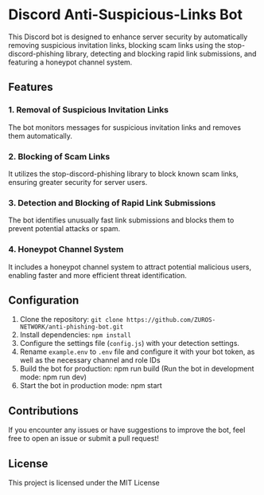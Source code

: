 # Discord Anti-Suspicious-Links Bot

This Discord bot is designed to enhance server security by automatically removing suspicious invitation links, blocking scam links using the stop-discord-phishing library, detecting and blocking rapid link submissions, and featuring a honeypot channel system.

## Features

### 1. Removal of Suspicious Invitation Links
The bot monitors messages for suspicious invitation links and removes them automatically.

### 2. Blocking of Scam Links
It utilizes the stop-discord-phishing library to block known scam links, ensuring greater security for server users.

### 3. Detection and Blocking of Rapid Link Submissions
The bot identifies unusually fast link submissions and blocks them to prevent potential attacks or spam.

### 4. Honeypot Channel System
It includes a honeypot channel system to attract potential malicious users, enabling faster and more efficient threat identification.

## Configuration

1. Clone the repository: `git clone https://github.com/ZUROS-NETWORK/anti-phishing-bot.git`
2. Install dependencies: `npm install`
3. Configure the settings file (`config.js`) with your detection settings.
4. Rename `example.env` to `.env` file and configure it with your bot token, as well as the necessary channel and role IDs
6. Build the bot for production: npm run build (Run the bot in development mode: npm run dev)
7. Start the bot in production mode: npm start 

## Contributions

If you encounter any issues or have suggestions to improve the bot, feel free to open an issue or submit a pull request!

## License 

This project is licensed under the MIT License
